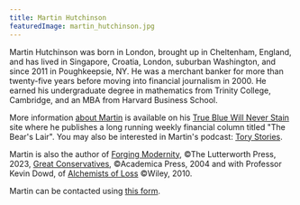 ```yaml
---
title: Martin Hutchinson
featuredImage: martin_hutchinson.jpg
---
```


Martin Hutchinson was born in London, brought up in Cheltenham,
England, and has lived in Singapore, Croatia, London, suburban Washington,
and since 2011 in Poughkeepsie, NY. He was a merchant banker for more than
twenty-five years before moving into financial journalism in 2000. He earned
his undergraduate degree in mathematics from Trinity College, Cambridge,
and an MBA from Harvard Business School.

More information [about Martin](https://www.tbwns.com/about-martin-hutchinson/) is available on his [True Blue Will Never Stain](https://www.tbwns.com/) site where he publishes a long running weekly financial column titled "The Bear's Lair". You may also be interested in Martin's podcast: [Tory Stories](https://www.torystories.stream/).

Martin is also the author of [Forging Modernity](https://www.forgingmodernity.com/), ©The Lutterworth Press, 2023, [Great Conservatives](https://www.greatconservatives.com/), ©Academica Press, 2004 and with Professor Kevin Dowd, of [Alchemists of Loss](https://www.alchemistsofloss.com/) ©Wiley, 2010.

Martin can be contacted using [this form](https://www.tbwns.com/contact-martin/).

